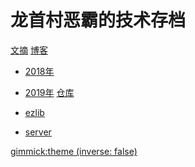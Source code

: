 
# 龙首村恶霸的技术存档

[文摘](menu.md)
[博客](blog.md)
* [2018年](blog-2018/index.md)
* [2019年](blog-2019/index.md)
[仓库]()

* [ezlib](resp/ezlib.md)
* [server](resp/server.md)

<!-- set a default theme -->
[gimmick:theme (inverse: false)](bootstrap)

<!-- show a theme chooser in the menu bar -->
<!-- [gimmick:ThemeChooser](Change theme) -->